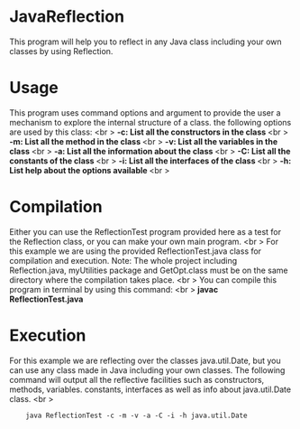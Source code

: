 # JavaReflection
This program will help you to reflect in any Java class including your own classes by using Reflection. 
# Usage
This program uses command options and argument to provide the user a mechanism to explore the internal structure of a class. the following  options are used by this class: <br \>
<strong> -c: List all the constructors in the class </strong> <br \> 
<strong> -m: List all the method in the class </strong> <br \>
<strong> -v: List all the variables in the class </strong> <br \>
<strong> -a: List all the information about the class </strong> <br \>
<strong> -C: List all the constants of the class </strong> <br \>
<strong> -i: List all the interfaces of the class </strong> <br \>
<strong> -h: List help about the options available </strong> <br \>
# Compilation
Either you can use the ReflectionTest program provided here as a test for the Reflection class, or you can make your own main program. <br \>
For this example we are using the provided ReflectionTest.java class for compilation and execution. 
Note: The whole project including Reflection.java, myUtilities package and GetOpt.class must be on the same directory where the compilation takes place. <br \>
You can compile this program in terminal by using this command: <br \>
<strong> javac ReflectionTest.java </strong>
# Execution
For this example we are reflecting over the classes java.util.Date, but you can use any class made in Java including your own classes. The following command will output all the reflective facilities such as constructors, methods, variables. constants, interfaces as well as info about java.util.Date class. <br \>
```terminal
    java ReflectionTest -c -m -v -a -C -i -h java.util.Date 
```

